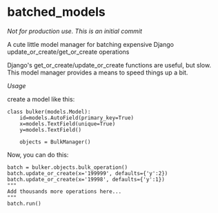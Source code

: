 # batched_models

*Not for production use. This is an initial commit*

A cute little model manager for batching expensive Django update_or_create/get_or_create operations

Django's get_or_create/update_or_create functions are useful, but slow. This model manager provides a means to speed things up a bit.

*Usage*

create a model like this:
```
class bulker(models.Model):
    id=models.AutoField(primary_key=True)
    x=models.TextField(unique=True)
    y=models.TextField()

    objects = BulkManager()
```

Now, you can do this:

```
batch = bulker.objects.bulk_operation()
batch.update_or_create(x='199999', defaults={'y':2})
batch.update_or_create(x='19998', defaults={'y':1})
"""
Add thousands more operations here...
"""
batch.run()
```


